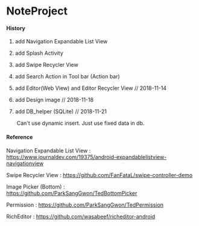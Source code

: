 # NoteProject

#### History

1. add Navigation Expandable List View

2. add Splash Activity

3. add Swipe Recycler View

4. add Search Action in Tool bar (Action bar)

5. add Editor(Web View) and Editor Recycler View     // 2018-11-14

6. add Design image //  2018-11-18

7. add DB_helper (SQLite) // 2018-11-21

   ​	Can't use dynamic insert. Just use fixed data in db.


#### Reference

Navigation Expandable List View : https://www.journaldev.com/19375/android-expandablelistview-navigationview

Swipe Recycler View : https://github.com/FanFataL/swipe-controller-demo

Image Picker (Bottom) : https://github.com/ParkSangGwon/TedBottomPicker

Permission : https://github.com/ParkSangGwon/TedPermission

RichEditor : https://github.com/wasabeef/richeditor-android